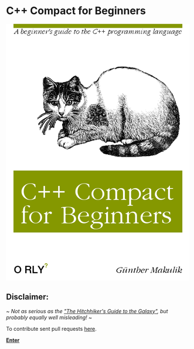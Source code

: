 # C++ Compact for Beginners

![O RLY Cover](C++Compact-for-Beginners.png)

## Disclaimer:  
~ _Not as serious as the ["The Hitchhiker's Guide to the Galaxy"](https://en.wikipedia.org/wiki/The_Hitchhiker%27s_Guide_to_the_Galaxy), but probably equally well misleading!_ ~

To contribute sent pull requests [here](https://github.com/makulik/C-PlusPlus-Compact-for-Beginners).

[**Enter**](https://makulik.github.io/C-PlusPlus-Compact-for-Beginners)


